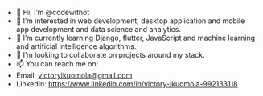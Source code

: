- 👋 Hi, I’m @codewithot
- 👀 I’m interested in web development, desktop application and mobile app development and data science and analytics.
- 🌱 I’m currently learning Django, flutter, JavaScript and machine learning and artificial intelligence algorithms. 
- 💞️ I’m looking to collaborate on projects around my stack.
- 📫 You can reach me on: 
- Email: victoryikuomola@gmail.com
- LinkedIn:  https://www.linkedin.com/in/victory-ikuomola-992133118

<!---
codewithot/codewithot is a ✨ special ✨ repository because its `README.md` (this file) appears on your GitHub profile.
You can click the Preview link to take a look at your changes.
--->
